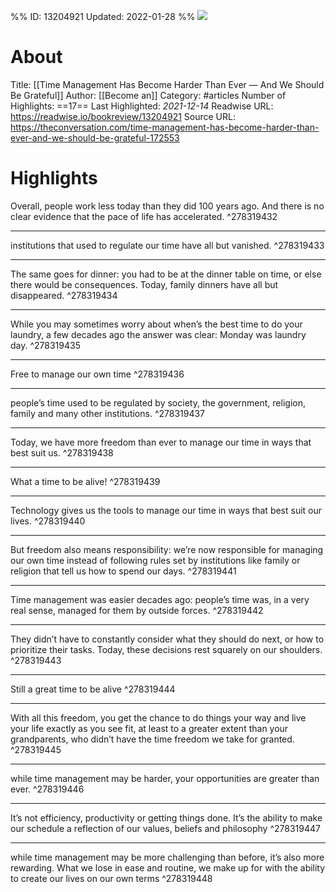 %%
ID: 13204921
Updated: 2022-01-28
%%
![](https://readwise-assets.s3.amazonaws.com/static/images/article3.5c705a01b476.png)

# About
Title: [[Time Management Has Become Harder Than Ever — And We Should Be Grateful]]
Author: [[Become an]]
Category: #articles
Number of Highlights: ==17==
Last Highlighted: *2021-12-14*
Readwise URL: https://readwise.io/bookreview/13204921
Source URL: https://theconversation.com/time-management-has-become-harder-than-ever-and-we-should-be-grateful-172553


# Highlights 
Overall, people work less today than they did 100 years ago. And there is no clear evidence that the pace of life has accelerated.  ^278319432

---

institutions that used to regulate our time have all but vanished.  ^278319433

---

The same goes for dinner: you had to be at the dinner table on time, or else there would be consequences. Today, family dinners have all but disappeared.  ^278319434

---

While you may sometimes worry about when’s the best time to do your laundry, a few decades ago the answer was clear: Monday was laundry day.  ^278319435

---

Free to manage our own time  ^278319436

---

people’s time used to be regulated by society, the government, religion, family and many other institutions.  ^278319437

---

Today, we have more freedom than ever to manage our time in ways that best suit us.  ^278319438

---

What a time to be alive!  ^278319439

---

Technology gives us the tools to manage our time in ways that best suit our lives.  ^278319440

---

But freedom also means responsibility: we’re now responsible for managing our own time instead of following rules set by institutions like family or religion that tell us how to spend our days.  ^278319441

---

Time management was easier decades ago: people’s time was, in a very real sense, managed for them by outside forces.  ^278319442

---

They didn’t have to constantly consider what they should do next, or how to prioritize their tasks. Today, these decisions rest squarely on our shoulders.  ^278319443

---

Still a great time to be alive  ^278319444

---

With all this freedom, you get the chance to do things your way and live your life exactly as you see fit, at least to a greater extent than your grandparents, who didn’t have the time freedom we take for granted.  ^278319445

---

while time management may be harder, your opportunities are greater than ever.  ^278319446

---

It’s not efficiency, productivity or getting things done. It’s the ability to make our schedule a reflection of our values, beliefs and philosophy  ^278319447

---

while time management may be more challenging than before, it’s also more rewarding. What we lose in ease and routine, we make up for with the ability to create our lives on our own terms  ^278319448

